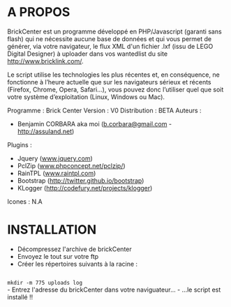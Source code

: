 A PROPOS
====

BrickCenter est un programme développé en PHP/Javascript (garanti sans flash) qui ne nécessite aucune base de données et qui vous permet de générer, via votre navigateur, le flux XML d'un fichier .lxf (issu de LEGO Digital Designer) à uploader dans vos wantedlist du site http://www.bricklink.com/.

Le script utilise les technologies les plus récentes et, en conséquence, ne fonctionne à l’heure actuelle que sur les navigateurs sérieux et récents (Firefox, Chrome, Opera, Safari...), vous pouvez donc l’utiliser quel que soit votre système d’exploitation (Linux, Windows ou Mac).


Programme : Brick Center
Version : V0
Distribution : BETA
Auteurs :   
- Benjamin CORBARA aka moi (b.corbara@gmail.com	-	http://assuland.net)

Plugins : 
- Jquery (www.jquery.com)
- PclZip (www.phpconcept.net/pclzip/)
- RainTPL (www.raintpl.com)
- Bootstrap (http://twitter.github.io/bootstrap)
- KLogger (http://codefury.net/projects/klogger)
		  
Icones : N.A

INSTALLATION
====

- Décompressez l'archive de brickCenter
- Envoyez le tout sur votre ftp
- Créer les répertoires suivants à la racine :
<code>
mkdir -m 775 uploads log
</code>
- Entrez l'adresse du brickCenter dans votre naviguateur...
- ...le script est installé !!

